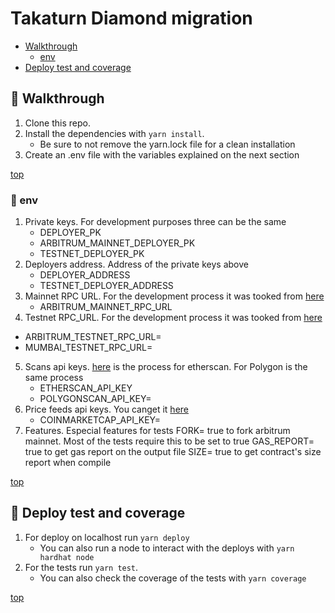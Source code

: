 # Takaturn Diamond migration

+ [Walkthrough](#rocket-walkthrough)
    + [env](#rocket-env)
+ [Deploy test and coverage](#dart-deploy-test-and-coverage)
     
## :rocket: Walkthrough 

1. Clone this repo.
3. Install the dependencies with  `yarn install`.
    + Be sure to not remove the yarn.lock file for a clean installation
4. Create an .env file with the variables explained on the next section

[top](#takaturn-diamond-migration)

### :rocket: env

1. Private keys. For development purposes three can be the same
    + DEPLOYER_PK
    + ARBITRUM_MAINNET_DEPLOYER_PK
    + TESTNET_DEPLOYER_PK
2. Deployers address. Address of the private keys above
    + DEPLOYER_ADDRESS
    + TESTNET_DEPLOYER_ADDRESS
3. Mainnet RPC URL. For the development process it was tooked from [here](https://www.alchemy.com/)
    + ARBITRUM_MAINNET_RPC_URL
4. Testnet RPC_URL. For the development process it was tooked from [here](https://www.alchemy.com/)
 + ARBITRUM_TESTNET_RPC_URL=
 + MUMBAI_TESTNET_RPC_URL=
5. Scans api keys. [here](https://docs.etherscan.io/getting-started/viewing-api-usage-statistics) is the process for etherscan. For Polygon is the same process
    + ETHERSCAN_API_KEY
    + POLYGONSCAN_API_KEY=
6. Price feeds api keys. You canget it [here](https://coinmarketcap.com/api/)
    + COINMARKETCAP_API_KEY=
7. Features. Especial features for tests
FORK= true to fork arbitrum mainnet. Most of the tests require this to be set to true
GAS_REPORT= true to get gas report on the output file
SIZE= true to get contract's size report when compile



[top](#takaturn-diamond-migration)

## :dart: Deploy test and coverage

1. For deploy on localhost run `yarn deploy`
    + You can also run a node to interact with the deploys with `yarn hardhat node`
3. For the tests run  `yarn test`.
    + You can also check the coverage of the tests with `yarn coverage`

[top](#takaturn-diamond-migration)

